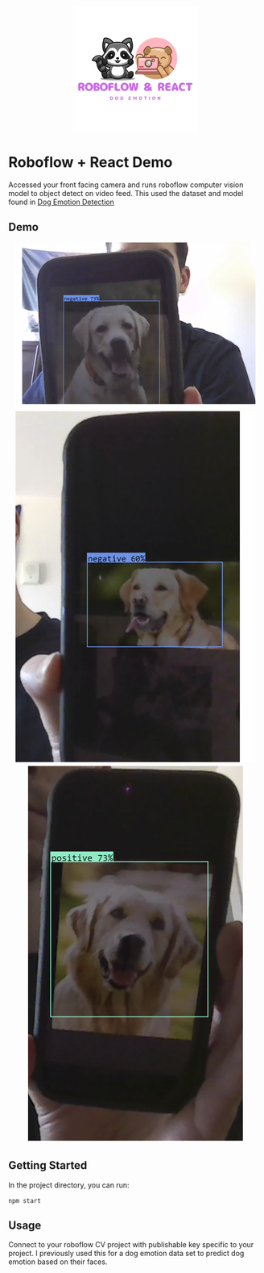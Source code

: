 <p align="center">
    <img src="assets/racoon_dog_logo.png" width=250 height=250>
</p>

# Roboflow + React Demo
Accessed your front facing camera and runs roboflow computer vision model to object detect on video feed.
This used the dataset and model found in [Dog Emotion Detection](https://github.com/stayingcozy/dog_emotion_detection)

## Demo
<div align="center">
  <img src="assets/dog_demo_1.png" />
  <img src="assets/dog_demo_2.png" />
  <img src="assets/dog_demo_3.png" />
</div>

## Getting Started
In the project directory, you can run:
```
npm start
``` 

## Usage 
Connect to your roboflow CV project with publishable key specific to your project. I previously used this for a dog emotion data set to predict dog emotion based on their faces.

